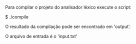 Para compilar o projeto do analisador léxico execute o script:

$ ./compile

O resultado da compilação pode ser encontrado em 'output'.

O arquivo de entrada é o 'input.txt'
